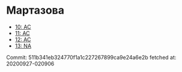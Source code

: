 # Мартазова
- [10: AC](10.md)
- [11: AC](11.md)
- [12: AC](12.md)
- [13: NA](13.md)

Commit: 511b341eb324770f1a1c227267899ca9e24a6e2b
 fetched at: 20200927-020906
